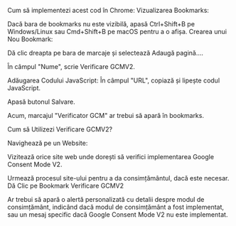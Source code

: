 Cum să implementezi acest cod în Chrome:
Vizualizarea Bookmarks:

Dacă bara de bookmarks nu este vizibilă, apasă Ctrl+Shift+B pe Windows/Linux sau Cmd+Shift+B pe macOS pentru a o afișa.
Crearea unui Nou Bookmark:

Dă clic dreapta pe bara de marcaje și selectează Adaugă pagină....

În câmpul "Nume", scrie Verificare GCMV2.

Adăugarea Codului JavaScript:
În câmpul "URL", copiază și lipește codul JavaScript.

Apasă butonul Salvare.

Acum, marcajul "Verificator GCM" ar trebui să apară în bookmarks.

Cum să Utilizezi Verificare GCMV2?

Navighează pe un Website:

Vizitează orice site web unde dorești să verifici implementarea Google Consent Mode V2.

Urmează procesul site-ului pentru a da consimțământul, dacă este necesar.
Dă Clic pe Bookmark Verificare GCMV2

Ar trebui să apară o alertă personalizată cu detalii despre modul de consimțământ, indicând dacă modul de consimțământ a fost implementat, sau un mesaj specific dacă Google Consent Mode V2 nu este implementat.
